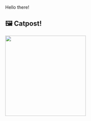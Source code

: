 Hello there!



## 🖼️ Catpost!

<sub>
    <img src="https://cdn2.thecatapi.com/images/4mk.gif" height="256">
</sub>

